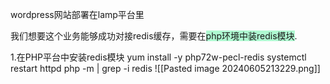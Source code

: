 
wordpress网站部署在lamp平台里

我们想要这个业务能够成功对接redis缓存，需要在<span style="background:#affad1">php环境中装redis模块</span>.

 1.在PHP平台中安装redis模块
 yum install -y php72w-pecl-redis
 systemctl restart httpd
 php -m | grep -i redis
 ![[Pasted image 20240605213229.png]]
 